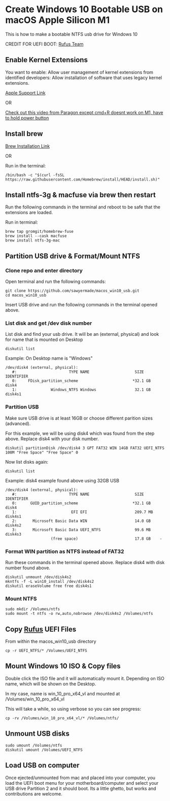 # Create Windows 10 Bootable USB on macOS Apple Silicon M1
This is how to make a bootable NTFS usb drive for Windows 10

CREDIT FOR UEFI BOOT: [Rufus Team](https://github.com/pbatard/rufus)

## Enable Kernel Extensions
You want to enable: Allow user management of kernel extensions from identified developers: Allow installation of software that uses legacy kernel extensions.

[Apple Support Link](https://support.apple.com/guide/mac-help/macos-recovery-a-mac-apple-silicon-mchl82829c17/mac)

OR

[Check out this video from Paragon except cmd+R doesnt work on M1, have to hold power button](https://www.youtube.com/watch?v=0EXmDmHm6eg)

## Install brew
[Brew Installation Link](https://brew.sh)

OR

Run in the terminal:
```
/bin/bash -c "$(curl -fsSL https://raw.githubusercontent.com/Homebrew/install/HEAD/install.sh)"
```

## Install ntfs-3g & macfuse via brew then restart
Run the following commands in the terminal and reboot to be safe that the extensions are loaded.

Run in terminal:
```
brew tap gromgit/homebrew-fuse
brew install --cask macfuse
brew install ntfs-3g-mac
```

## Partition USB drive & Format/Mount NTFS
### Clone repo and enter directory
Open terminal and run the following commands:
```
git clone https://github.com/sawyermade/macos_win10_usb.git
cd macos_win10_usb
```

Insert USB drive and run the following commands in the terminal opened above.
### List disk and get /dev disk number
List disk and find your usb drive. It will be an (external, physical) and look for name that is mounted on Desktop
``` 
diskutil list
```

Example: On Desktop name is "Windows"
```
/dev/disk4 (external, physical):
   #:                       TYPE NAME                    SIZE       IDENTIFIER
   0:     FDisk_partition_scheme                        *32.1 GB    disk4
   1:               Windows_NTFS Windows                 32.1 GB    disk4s1
```

### Partition USB
Make sure USB drive is at least 16GB or choose different parition sizes (advanced).

For this example, we will be using disk4 which was found from the step above. Replace disk4 with your disk number.
```
diskutil partitionDisk /dev/disk4 3 GPT FAT32 WIN 14GB FAT32 UEFI_NTFS 100M "Free Space" "Free Space" 0
```

Now list disks again:
```
diskutil list
```

Example: disk4 example found above using 32GB USB
```
/dev/disk4 (external, physical):
   #:                       TYPE NAME                    SIZE       IDENTIFIER
   0:      GUID_partition_scheme                        *32.1 GB    disk4
   1:                        EFI EFI                     209.7 MB   disk4s1
   2:       Microsoft Basic Data WIN                     14.0 GB    disk4s2
   3:       Microsoft Basic Data UEFI_NTFS               99.6 MB    disk4s3
                    (free space)                         17.8 GB    -
```

### Format WIN partition as NTFS instead of FAT32
Run these commands in the terminal opened above. Replace disk4 with disk number found above.
```
diskutil unmount /dev/disk4s2
mkntfs -f -L win10_install /dev/disk4s2
diskutil eraseVolume free free disk4s1
```

### Mount NTFS
```
sudo mkdir /Volumes/ntfs
sudo mount -t ntfs -o rw,auto,nobrowse /dev/disk4s2 /Volumes/ntfs
```

## Copy [Rufus](https://github.com/pbatard/rufus) UEFI Files
From within the macos_win10_usb directory
```
cp -r UEFI_NTFS/* /Volumes/UEFI_NTFS
```

## Mount Windows 10 ISO & Copy files
Double click the ISO file and it will automatically mount it. Depending on ISO name, which will be shown on the Desktop.

In my case, name is win_10_pro_x64_vl and mounted at /Volumes/win_10_pro_x64_vl

This will take a while, so using verbose so you can see progress:
```
cp -rv /Volumes/win_10_pro_x64_vl/* /Volumes/ntfs/
```

## Unmount USB disks
```
sudo umount /Volumes/ntfs
diskutil umount /Volumes/UEFI_NTFS
```

## Load USB on computer
Once ejected/unmounted from mac and placed into your computer, you load the UEFI boot menu for your motherboard/computer and select your USB drive Partition 2 and it should boot. Its a little ghetto, but works and contributions are welcome.